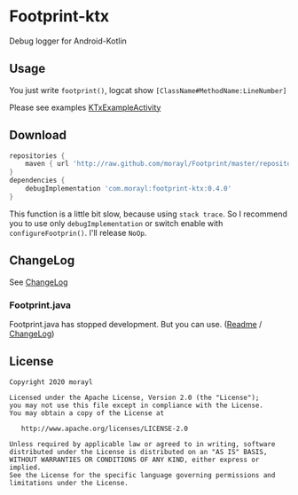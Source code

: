 # Footprint-ktx
Debug logger for Android-Kotlin

Usage
-----

 You just write `footprint()`, logcat show `[ClassName#MethodName:LineNumber]`

 Please see examples
 [KTxExampleActivity](/app/src/main/java/com/morayl/footprintexample/KtxExampleActivity.kt)

Download
--------

```groovy
repositories {
    maven { url 'http://raw.github.com/morayl/Footprint/master/repository' }
}
dependencies {
    debugImplementation 'com.morayl:footprint-ktx:0.4.0'
}
```
This function is a little bit slow, because using `stack trace`.
So I recommend you to use only `debugImplementation` or switch enable with `configureFootprin()`.
I'll release `NoOp`.

ChangeLog
--------

 See [ChangeLog](./CHANGELOG.md)
 
### Footprint.java
Footprint.java has stopped development.
But you can use. ([Readme](./README_for_java.md) / [ChangeLog](./CHANGELOG_for_java.md)) 

License
--------

    Copyright 2020 morayl

    Licensed under the Apache License, Version 2.0 (the "License");
    you may not use this file except in compliance with the License.
    You may obtain a copy of the License at

       http://www.apache.org/licenses/LICENSE-2.0

    Unless required by applicable law or agreed to in writing, software
    distributed under the License is distributed on an "AS IS" BASIS,
    WITHOUT WARRANTIES OR CONDITIONS OF ANY KIND, either express or implied.
    See the License for the specific language governing permissions and
    limitations under the License.
